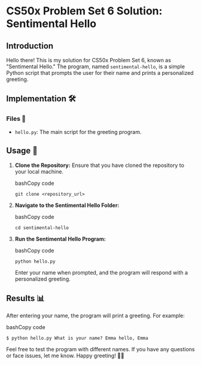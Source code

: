 CS50x Problem Set 6 Solution: Sentimental Hello
===============================================

Introduction
---------------

Hello there! This is my solution for CS50x Problem Set 6, known as "Sentimental Hello." The program, named `sentimental-hello`, is a simple Python script that prompts the user for their name and prints a personalized greeting.

Implementation 🛠️
------------------

### Files 📁

-   `hello.py`: The main script for the greeting program.

Usage 🚀
--------

1.  **Clone the Repository:** Ensure that you have cloned the repository to your local machine.

    bashCopy code

    `git clone <repository_url>`

2.  **Navigate to the Sentimental Hello Folder:**

    bashCopy code

    `cd sentimental-hello`

3.  **Run the Sentimental Hello Program:**

    bashCopy code

    `python hello.py`

    Enter your name when prompted, and the program will respond with a personalized greeting.

Results 📊
----------

After entering your name, the program will print a greeting. For example:

bashCopy code

`$ python hello.py What is your name? Emma hello, Emma`

Feel free to test the program with different names. If you have any questions or face issues, let me know. Happy greeting! 🌈👋
